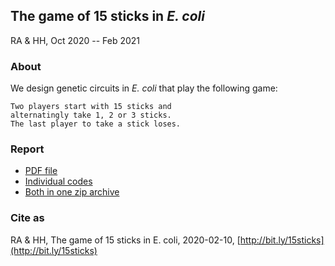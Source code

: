 ## The game of 15 sticks in *E. coli* 

RA & HH, Oct 2020 -- Feb 2021


### About

We design genetic circuits in *E. coli*
that play the following game:

    Two players start with 15 sticks and
    alternatingly take 1, 2 or 3 sticks.
    The last player to take a stick loses.


### Report

- [PDF file](tex/main.pdf)
- [Individual codes](https://github.com/numpde/ibiocomp/tree/main/code/20201231_SymBio_All)
- [Both in one zip archive](report/15sticks.zip)


### Cite as

RA & HH,
The game of 15 sticks in E. coli,
2020-02-10,
[http://bit.ly/15sticks](http://bit.ly/15sticks)
